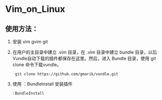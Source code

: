 # Vim_on_Linux
## 使用方法：
1. 安装 vim gvim git
2. 在用户的主目录中建立 .vim 目录，在 .vim 目录中建立 bundle 目录，以后Vundle自动下载的插件都保存在这里。然后，进入 Bundle 目录，使用 git clone 命令下载vundle。
  
   ```
    git clone https://github.com/gmarik/vundle.git
    ```
 3. 使用 ：BundleInstall 安装插件
 
    ```
    :BundleInstall
    ```
